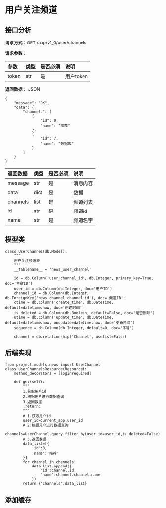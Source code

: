 # 用户关注频道

## 接口分析

**请求方式**：GET /app/v1\_0/user/channels

**请求参数**：

| 参数 | 类型 | 是否必须 | 说明 |
| :--- | :--- | :--- | :--- |
| token | str | 是 | 用户token |

**返回数据**： JSON

```
{
    "message": "OK",
    "data": {
        "channels": [
            {
                "id": 0,
                "name": "推荐"
            },
            {
                "id": 7,
                "name": "数据库"
            }
        ]
    }
}
```

| 返回数据 | 类型 | 是否必须 | 说明 |
| :--- | :--- | :--- | :--- |
| message | str | 是 | 消息内容 |
| data | dict | 是 | 数据 |
| channels | list | 是 | 频道列表 |
| id | str | 是 | 频道id |
| name | str | 是 | 频道名字 |

## 模型类

```
class UserChannel(db.Model):
    """
    用户关注频道表
    """
    __tablename__ = 'news_user_channel'

    id = db.Column('user_channel_id', db.Integer, primary_key=True, doc='主键ID')
    user_id = db.Column(db.Integer, doc='用户ID')
    channel_id = db.Column(db.Integer, db.ForeignKey('news_channel.channel_id'), doc='频道ID')
    ctime = db.Column('create_time', db.DateTime, default=datetime.now, doc='创建时间')
    is_deleted = db.Column(db.Boolean, default=False, doc='是否删除')
    utime = db.Column('update_time', db.DateTime, default=datetime.now, onupdate=datetime.now, doc='更新时间')
    sequence = db.Column(db.Integer, default=0, doc='序号')

    channel = db.relationship('Channel', uselist=False)
```

## 后端实现

```
from project.models.news import UserChannel
class UserChannelsResource(Resource):
    method_decorators = [loginrequired]

    def get(self):
        """
        1.获取用户id
        2.根据用户进行数据查询
        3.返回数据
        :return:
        """
        # 1.获取用户id
        user_id=current_app.user_id
        # 2.根据用户进行数据查询
        channels=UserChannel.query.filter_by(user_id=user_id,is_deleted=False).all()
        # 3.返回数据
        data_list=[{
            'id':0,
            'name':'推荐'
        }]
        for channel in channels:
            data_list.append({
                'id':channel.id,
                'name':channel.channel.name
            })
        return {"channels":data_list}
```

## 添加缓存


